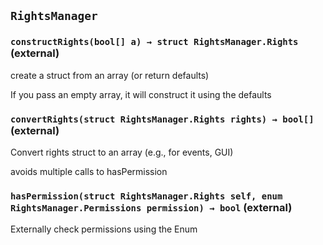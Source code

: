 ## `RightsManager`






### `constructRights(bool[] a) → struct RightsManager.Rights` (external)

create a struct from an array (or return defaults)


If you pass an empty array, it will construct it using the defaults


### `convertRights(struct RightsManager.Rights rights) → bool[]` (external)

Convert rights struct to an array (e.g., for events, GUI)


avoids multiple calls to hasPermission


### `hasPermission(struct RightsManager.Rights self, enum RightsManager.Permissions permission) → bool` (external)

Externally check permissions using the Enum





